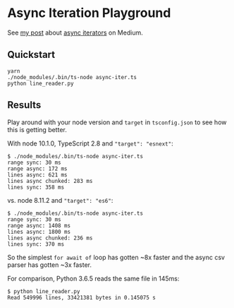 # Async Iteration Playground

See [my post][1] about [async iterators][2] on Medium.

## Quickstart

    yarn
    ./node_modules/.bin/ts-node async-iter.ts
    python line_reader.py

## Results

Play around with your node version and `target` in `tsconfig.json` to see how this is getting better.

With node 10.1.0, TypeScript 2.8 and `"target": "esnext"`:

```
$ ./node_modules/.bin/ts-node async-iter.ts
range sync: 30 ms
range async: 172 ms
lines async: 621 ms
lines async chunked: 283 ms
lines sync: 358 ms
```

vs. node 8.11.2 and `"target": "es6"`:

```
$ ./node_modules/.bin/ts-node async-iter.ts
range sync: 30 ms
range async: 1408 ms
lines async: 1800 ms
lines async chunked: 236 ms
lines sync: 370 ms
```

So the simplest `for await of` loop has gotten ~8x faster and the async csv
parser has gotten ~3x faster.

For comparison, Python 3.6.5 reads the same file in 145ms:

```
$ python line_reader.py
Read 549996 lines, 33421381 bytes in 0.145075 s
```

[1]: https://medium.com/p/4767df03d85b/
[2]: https://github.com/tc39/proposal-async-iteration
